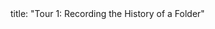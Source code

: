<frontmatter>
title: "Tour 1: Recording the History of a Folder"
</frontmatter>

<include src="unit-inPage-asFlat.md" boilerplate />